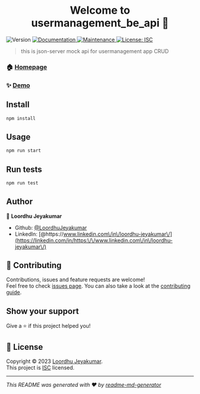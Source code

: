 <h1 align="center">Welcome to usermanagement_be_api 👋</h1>
<p>
  <img alt="Version" src="https://img.shields.io/badge/version-1.0.0-blue.svg?cacheSeconds=2592000" />
  <a href="https://github.com/LoordhuJeyakumar/usermanagement-be-api#readme" target="_blank">
    <img alt="Documentation" src="https://img.shields.io/badge/documentation-yes-brightgreen.svg" />
  </a>
  <a href="https://github.com/LoordhuJeyakumar/usermanagement-be-api/graphs/commit-activity" target="_blank">
    <img alt="Maintenance" src="https://img.shields.io/badge/Maintained%3F-yes-green.svg" />
  </a>
  <a href="https://github.com/LoordhuJeyakumar/usermanagement-be-api/blob/master/LICENSE" target="_blank">
    <img alt="License: ISC" src="https://img.shields.io/github/license/LoordhuJeyakumar/usermanagement_be_api" />
  </a>
</p>

> this is json-server mock api for usermanagement app CRUD

### 🏠 [Homepage](https://github.com/LoordhuJeyakumar/usermanagement-be-api#readme)

### ✨ [Demo](https://usermanagement-api.onrender.com/usersDetails/)

## Install

```sh
npm install
```

## Usage

```sh
npm run start
```

## Run tests

```sh
npm run test
```

## Author

👤 **Loordhu Jeyakumar**

* Github: [@LoordhuJeyakumar](https://github.com/LoordhuJeyakumar)
* LinkedIn: [@https:\/\/www.linkedin.com\/in\/loordhu-jeyakumar\/](https://linkedin.com/in/https:\/\/www.linkedin.com\/in\/loordhu-jeyakumar\/)

## 🤝 Contributing

Contributions, issues and feature requests are welcome!<br />Feel free to check [issues page](https://github.com/LoordhuJeyakumar/usermanagement-be-api/issues). You can also take a look at the [contributing guide](https://github.com/LoordhuJeyakumar/usermanagement-be-api/blob/master/CONTRIBUTING.md).

## Show your support

Give a ⭐️ if this project helped you!

## 📝 License

Copyright © 2023 [Loordhu Jeyakumar](https://github.com/LoordhuJeyakumar).<br />
This project is [ISC](https://github.com/LoordhuJeyakumar/usermanagement-be-api/blob/master/LICENSE) licensed.

***
_This README was generated with ❤️ by [readme-md-generator](https://github.com/kefranabg/readme-md-generator)_